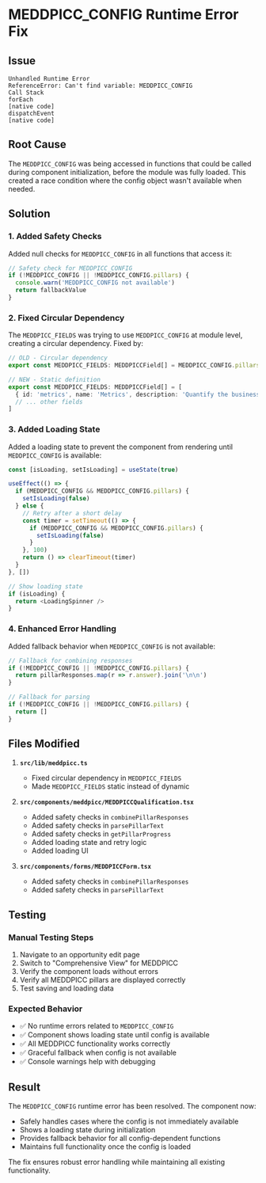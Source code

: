 # MEDDPICC_CONFIG Runtime Error Fix

## Issue
```
Unhandled Runtime Error
ReferenceError: Can't find variable: MEDDPICC_CONFIG
Call Stack
forEach
[native code]
dispatchEvent
[native code]
```

## Root Cause
The `MEDDPICC_CONFIG` was being accessed in functions that could be called during component initialization, before the module was fully loaded. This created a race condition where the config object wasn't available when needed.

## Solution

### 1. Added Safety Checks
Added null checks for `MEDDPICC_CONFIG` in all functions that access it:

```typescript
// Safety check for MEDDPICC_CONFIG
if (!MEDDPICC_CONFIG || !MEDDPICC_CONFIG.pillars) {
  console.warn('MEDDPICC_CONFIG not available')
  return fallbackValue
}
```

### 2. Fixed Circular Dependency
The `MEDDPICC_FIELDS` was trying to use `MEDDPICC_CONFIG` at module level, creating a circular dependency. Fixed by:

```typescript
// OLD - Circular dependency
export const MEDDPICC_FIELDS: MEDDPICCField[] = MEDDPICC_CONFIG.pillars.map(...)

// NEW - Static definition
export const MEDDPICC_FIELDS: MEDDPICCField[] = [
  { id: 'metrics', name: 'Metrics', description: 'Quantify the business impact', weight: 15, questions: [...] },
  // ... other fields
]
```

### 3. Added Loading State
Added a loading state to prevent the component from rendering until `MEDDPICC_CONFIG` is available:

```typescript
const [isLoading, setIsLoading] = useState(true)

useEffect(() => {
  if (MEDDPICC_CONFIG && MEDDPICC_CONFIG.pillars) {
    setIsLoading(false)
  } else {
    // Retry after a short delay
    const timer = setTimeout(() => {
      if (MEDDPICC_CONFIG && MEDDPICC_CONFIG.pillars) {
        setIsLoading(false)
      }
    }, 100)
    return () => clearTimeout(timer)
  }
}, [])

// Show loading state
if (isLoading) {
  return <LoadingSpinner />
}
```

### 4. Enhanced Error Handling
Added fallback behavior when `MEDDPICC_CONFIG` is not available:

```typescript
// Fallback for combining responses
if (!MEDDPICC_CONFIG || !MEDDPICC_CONFIG.pillars) {
  return pillarResponses.map(r => r.answer).join('\n\n')
}

// Fallback for parsing
if (!MEDDPICC_CONFIG || !MEDDPICC_CONFIG.pillars) {
  return []
}
```

## Files Modified

1. **`src/lib/meddpicc.ts`**
   - Fixed circular dependency in `MEDDPICC_FIELDS`
   - Made `MEDDPICC_FIELDS` static instead of dynamic

2. **`src/components/meddpicc/MEDDPICCQualification.tsx`**
   - Added safety checks in `combinePillarResponses`
   - Added safety checks in `parsePillarText`
   - Added safety checks in `getPillarProgress`
   - Added loading state and retry logic
   - Added loading UI

3. **`src/components/forms/MEDDPICCForm.tsx`**
   - Added safety checks in `combinePillarResponses`
   - Added safety checks in `parsePillarText`

## Testing

### Manual Testing Steps
1. Navigate to an opportunity edit page
2. Switch to "Comprehensive View" for MEDDPICC
3. Verify the component loads without errors
4. Verify all MEDDPICC pillars are displayed correctly
5. Test saving and loading data

### Expected Behavior
- ✅ No runtime errors related to `MEDDPICC_CONFIG`
- ✅ Component shows loading state until config is available
- ✅ All MEDDPICC functionality works correctly
- ✅ Graceful fallback when config is not available
- ✅ Console warnings help with debugging

## Result

The `MEDDPICC_CONFIG` runtime error has been resolved. The component now:
- Safely handles cases where the config is not immediately available
- Shows a loading state during initialization
- Provides fallback behavior for all config-dependent functions
- Maintains full functionality once the config is loaded

The fix ensures robust error handling while maintaining all existing functionality.
